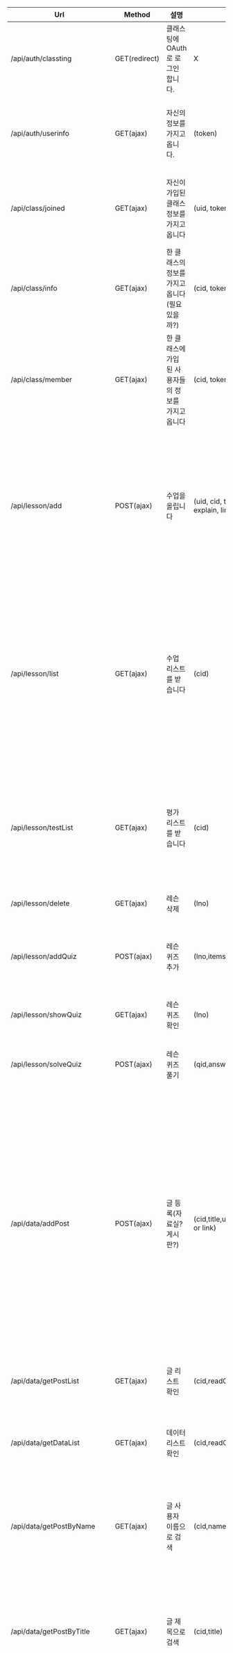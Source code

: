 | Url | Method | 설명 | Param | Param설명 | Response | Response설명 |
|---------------------|---------------|-----------------------------------------------------|--------------------------------------------------------------------------------------------|--------------------------------------------------------------------------------------------------------------------------------------|:-------------------------------------------------------------------------------------------------------:|------------------------------------------------------------------------------------------------------------------------------------------------------------------------------------------------------------------------------------------------------------------------------------------------------------------|
| /api/auth/classting | GET(redirect) | 클래스팅에 OAuth로 로그인 합니다. | X | X | (access_token, expires_in) | access_token: 토큰 (모든 api 요청시 필요) expires_in: 유효시간 (second) |
| /api/auth/userinfo | GET(ajax) | 자신의 정보를 가지고 옵니다. | (token) | token: 토큰 | (id, name, email, profile_image, role) | id: 사용자 고유 번호(다른 api에서 이 id로 접근),  email: 이메일, profile_image:프로필 이미지, role: 사용자 분류(학생, 가족, 선생님) |
| /api/class/joined | GET(ajax) | 자신이 가입된 클래스 정보를 가지고 옵니다 | (uid, token) | uid: 유저 고유번호 | Array(id, url, name, profile_image) | id: 교실 고유 번호 (위와 마찬 가지) url: 클래스 url (classting) name: 클래스 이름 profile_image: 클래스 이미지 |
| /api/class/info | GET(ajax) | 한 클래스의 정보를 가지고 옵니다 (필요 있을까?) | (cid, token) | cid: 클래스 고유 번호 | (id, url, name, propfile_image) | 위와 같다 |
| /api/class/member | GET(ajax) | 한 클래스에 가입 된 사용자들의 정보를 가지고 옵니다 | (cid, token) | " | 미완성 |  |
| /api/lesson/add | POST(ajax) | 수업을 올립니다 | (uid, cid, title, subject, grade semester, unit, chapter, explain, link or video(formdata)) | title: 수업 이름, subject: 과목 이름, grade: 학년, semester: 학기  unit: 단원, chapter: 차시, explain: 설명, video: 영상. link :링크 | Lno | 레슨 아이디 |
| /api/lesson/list | GET(ajax) | 수업 리스트를 받습니다 | (cid) | cid: 클래스 id | Array(Lno, Vid, Cid, LessonName, Explain, Syear, Semes, SubjectName, Unit, OwnerId, File, Link, AddTime) | Lno: 레슨 아이디, Vid: 클라우드(비디오) 아이디, Cid: 클래스 아이디 , LessonName: 레슨 제목, Explain: 레슨 설명, Syear: 과목 학년, Semes: 과목 학기, SubjectName: 과목 이름, Unit: 단원, OwnerId: 올린 사람의 유저 고유번호, File: 파일 경로, Link: 링크 경로 (File과 Link 둘 중 하나는 Null), AddTime: 추가 시간 |
| /api/lesson/testList | GET(ajax) | 평가 리스트를 받습니다 | (cid) | cid: 클래스 고유 아이디 | Array(Lno, Cid, LessonName, Explain, Syear, Semes, SubjectName, Unit, OwnerId, AddTime) | Lno: 레슨 아이디, Cid: 클래스 아이디 , LessonName: 레슨 제목, Explain: 레슨 설명, Syear: 과목 학년, Semes: 과목 학기, SubjectName: 과목 이름, Unit: 단원, OwnerId: 올린 사람의 유저 고유번호, AddTime: 추가 시간 |
| /api/lesson/delete | GET(ajax) | 레슨 삭제 | (lno) | lno: 레슨 아이디 | 0또는 1 | 0: 실패 1: 성공 |
| /api/lesson/addQuiz | POST(ajax) | 레슨 퀴즈 추가 | (lno,items[],ranswer,question) | lno: 레슨 아이디, items[]: 보기, ranswer: 정답번호, question: 문제 | 0또는 1 | 0: 실패 1: 성공 |
| /api/lesson/showQuiz | GET(ajax) | 레슨 퀴즈 확인 | (lno) | lno: 레슨 아이디 | Array(Qid, Cno, Content) | Qid: 퀴즈 아이디, Cno: 보기 번호, Content: 보기내용|
| /api/lesson/solveQuiz | POST(ajax) | 레슨 퀴즈 풀기 | (qid,answer,uid) | qid: 퀴즈 아이디, answer: 고른 답, uid: 유저 고유아이디 | 0또는 1 | 0: 오답 1:정답 |
| /api/data/addPost | POST(ajax) | 글 등록(자료실? 게시판?) | (cid,title,uid,content,readOnly,name,video(formdata) or link) | cid: 클래스 고유아이디, title: 글 제목, uid: 유저 고유아이디, content: 글 본문, readOnly: 읽기 권한(쌤 전용(teacher) or 모두(student)), name: 파일 이름,video: 첨부 파일(말이 video지 다른거 넣어도 됨), link: 인터넷 상의 파일 링크(ex. youtube) | 0또는 1 | 0: 실패 1: 성공|
| /api/data/getPostList | GET(ajax) | 글 리스트 확인 | (cid,readOnly) | cid: 클래스 고유아이디, readOnly: 권한(읽기 권한에 사용(teacher | student)) | Array(Pid, Title, Uid, Mid, Cid, Content, ReadOnly) | Pid: 글 고유 아이디, Title: 글 제목, Uid: 유저 고유 아이디, Mid: 자료 고유 아이디, Cid: 클래스 고유 아이디, Content: 글 본문, ReadOnly: 읽기 권한(쌤 전용(teacher) or 모두(student)) |
| /api/data/getDataList | GET(ajax) | 데이터 리스트 확인 | (cid,readOnly) | cid: 클래스 고유아이디, readOnly: 권한(읽기 권한에 사용(teacher | student)) | Array(Mid, Name, File | Link, AddTime, Cid, ReadOnly) | Mid: 자료 고유 아이디, Name: 자료 이름, File: 자료 경로, Link: 자료 경로(url), AddTime: 추가 시각, Cid: 클래스 고유 아이디, ReadOnly: 읽기 권한(쌤 전용(teacher) or 모두(student)) |
| /api/data/getPostByName | GET(ajax) | 글 사용자 이름으로 검색 | (cid,name) | cid: 클래스 고유 아이디, name: 찾고자 하는 사용자 이름 | Array(Pid, Title, Uid, Mid, Cid, Content, ReadOnly) | Pid: 글 고유 아이디, Title: 글 제목, Uid: 유저 고유 아이디, Mid: 자료 고유 아이디, Cid: 클래스 고유 아이디, Content: 글 본문, ReadOnly: 읽기 권한(쌤 전용(teacher) or 모두(student)) |
| /api/data/getPostByTitle | GET(ajax) | 글 제목으로 검색 | (cid,title) | cid : 클래스 고유 아이디, title: 찾고자 하는 글 제목 | Array(Pid, Title, Uid, Mid, Cid, Content, ReadOnly) | Pid: 글 고유 아이디, Title: 글 제목, Uid: 유저 고유 아이디, Mid: 자료 고유 아이디, Cid: 클래스 고유 아이디, Content: 글 본문, ReadOnly: 읽기 권한(쌤 전용(teacher) or 모두(student)) |
| /api/data/getDataBytTitle | GET(ajax) | 자료 제목으로 검색 | (cid,readOnly,title) | cid: 클래스 고유 아이디, readOnly: 읽기권한(쌤 전용(teacher) or 모두(student)), title: 찾고자 하는 글 제목 | Array(Mid, Name, File or Link, AddTime, Cid, ReadOnly) | Mid: 자료 고유 아이디, Name: 자료 이름, File: 자료 경로, Link: 자료 경로(url), AddTime: 추가 시각, Cid: 클래스 고유 아이디, ReadOnly: 읽기 권한(쌤 전용(teacher) or 모두(student)) |
| /api/reward/getUser | GET(ajax) | 클래스에 속한 유저들과 점수를 불러온다 | (token,cid) | token: 클래스팅 토큰, cid: 클래스 고유 아이디 | Array(Cid,Uid,Count) | Cid: 클래스 고유 아이디, Uid: 유저 고유 아이디(클래스팅), Count: 점수 |
| /api/reward/addPoint | GET(ajax) | 선택한 유저의 점수를 올린다 | (uid,point) | uid: 유저 고유 아이디(클래스팅), point: 점수 | 0또는 1 | 0: 실패 1: 성공 |
| /api/design/addDesign | POST(ajax) | 수업설계 제작 | (title, cid) | title: 수업설계 제목, cid: 클래스 고유 아이디 | (Did) | Did: 수업설계 고유 아이디 |
| /api/design/addFile | POST(ajax) | 수업설계 파일 추가 | (did,name,cid, file or link or Mid) | did: 수업설계 고유 아이디, name: 파일이름, cid: 클래스 고유 아이디, file: 첨부파일, link: 인터넷 상의 파일 링크(ex. youtube), Mid: 자료 고유 아이디(우리 DB안) | 0또는 1 | 0: 실패 1:성공 |
| /api/design/designList | GET(ajax) | 수업설계 리스트 확인 | (cid) | cid: 클래스 고유 아이디 | Array(Did,Title,Cid) | Did: 수업설계 고유 아이디 | Title: 수업설계 제목,Cid: 클래스 고유아이디 |
| /api/design/oneDesign | GET(ajax) | 하나의 수업설계 확인 | (did) | did: 자료 고유 아이디 | Array(Did,Mid) | Did: 수업설계 고유 아이디, Mid: 자료 고유 아이디 |
| /api/portfolio/add | POST(ajax) | 포트폴리오 올리기 | (portfolio(formdata), uid, cid) | portfolio: pdf파일, uid, cid | 숫자 | Portfolio 고유번호 |
| /api/portfolio/list | GET(ajax) | 포트폴리오 리스트 | (cid) | cid: ClassID | (Fid, Mid, Uid, User테이블정보, Cloud테이블 정보) | Fid: Portfolio 고유번호, 나머지는 직접 해보길 Cloud에 File제목으로 파일을 다운받으려면 flss.kr/portfoliofile/파일이름 으로 접근|
| /api/interaction/add | GET(ajax) | 상호작용 방 추가 | (cid, topic) | cid: ClassID, topic: 주제 | 숫자 | 상호작용 방 id |
| /api/interaction/addFile | POST(ajax) | 상호작용 파일 추가 | (file (formdata)) | file: 파일 | null | |
| /api/interaction/list | GET(ajax) | 상호작용 목록 불러오기 | (cid) | cid: classID | Array(Aid, Topic, Cid) | Aid: 상호작용 id(이걸로 socket join함), Topic: 주제, Cid: 클래스 id) |
| /api/comment/addComment | POST(ajax) | 댓글 추가 | (uid,type,post,content) | uid: UserId, type: 'lesson' or 'post', post: lessonId or postId, content: 댓글 | Coid | Coid: 댓글Id |
| /api/comment/showComment | GET(ajax) | 댓글 리스트 | (type,post) | type: 'lesson' or 'post', post: lessonId or postId | Array(Coid,